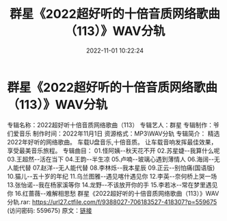 ﻿---
title: 群星《2022超好听的十倍音质网络歌曲（113）》WAV分轨
date: 2022-11-01 10:22:24
categories: WAV车载音乐、镜像
tags: 华语中文
---
# 群星《2022超好听的十倍音质网络歌曲（113）》WAV分轨

专辑名称：2022超好听十倍音质网络歌曲（113）
专辑艺人：群星
专辑制作：爷们爱音乐
制作时间：2022年11月1日
资源格式：MP3\WAV分轨
专辑简介：
精选2022年好听的网络歌曲。
车载U盘音乐,十倍音质。
让车载音响发挥最佳效果，享受最美音乐旅程。
专辑曲目：
01.怪阿姨--秋天花不开
02.苏星婕--我算什么呢
03.王超然--活在当下
04.王韵--半生凉
05.卢喃--玻璃心遇到薄情人
06.海阔--无人能代替
07.赵洋--无人能代替
08.李林烁--我本星辰
09.正云--别怕痛(国语版)
10.猫儿--五十岁的年纪
11.乌兰图雅--遇见喀什遇见你
12.李英--奈何桥上哭一场
13.张怡诺--我在杨家溪等你
14.龙野--不该放开你的手
15.李若冰--常在梦里遇见你
16.红蔷薇--难解相思愁
群星《2022超好听的十倍音质网络歌曲（113）》WAV分轨.rar: https://url27.ctfile.com/f/9388027-706183527-418307?p=559675
(访问密码: 559675)
原文：[链接](https://blog.sina.com.cn/s/blog_1647c7e760103104f.html)
